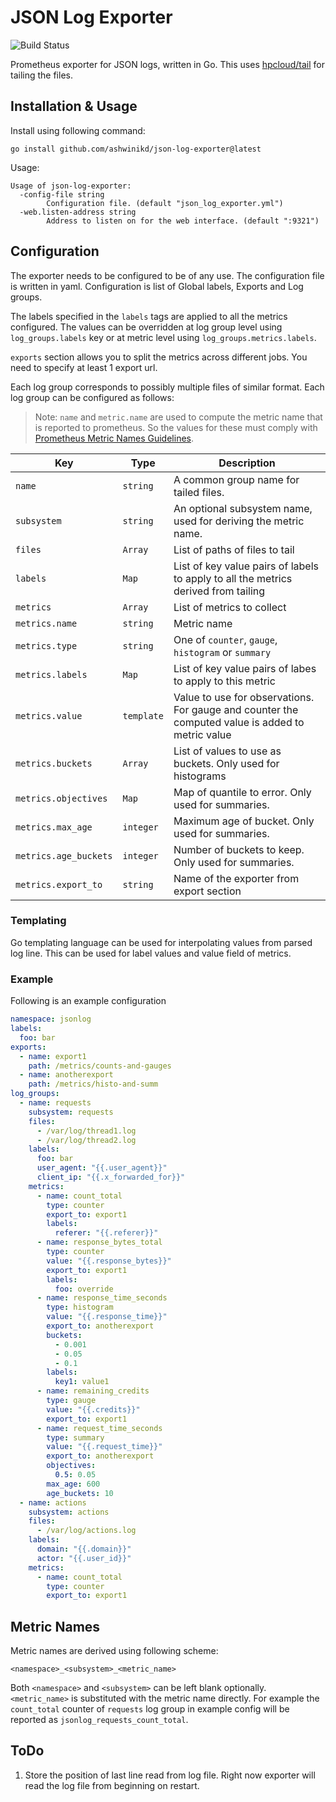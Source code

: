 # JSON Log Exporter

![Build Status](https://travis-ci.com/ashwinikd/json-log-exporter.svg?branch=master "Travis")

Prometheus exporter for JSON logs, written in Go. This uses 
[hpcloud/tail](https://github.com/hpcloud/tail) for tailing
the files.

## Installation & Usage
Install using following command:
```shell
go install github.com/ashwinikd/json-log-exporter@latest
```
Usage:
```
Usage of json-log-exporter:
  -config-file string
    	Configuration file. (default "json_log_exporter.yml")
  -web.listen-address string
    	Address to listen on for the web interface. (default ":9321")
```

##  Configuration
The exporter needs to be configured to be of any use. The configuration file is written
in yaml. Configuration is list of Global labels, Exports and Log groups. 

The labels specified in the `labels` tags are applied to all the metrics configured. The values
can be overridden at log group level using `log_groups.labels` key or at metric level using `log_groups.metrics.labels`.

`exports` section allows you to split the metrics across different jobs. You need to specify at least 1 export url.

Each log group corresponds to possibly multiple files of similar format. Each log group can be configured as follows:

> Note: `name` and `metric.name` are used to compute the metric name that is reported to
prometheus. So the values for these must comply with 
[Prometheus Metric Names Guidelines](https://prometheus.io/docs/practices/naming/#metric-names).


| Key                   | Type       | Description                                                                                      |
|-----------------------|------------|--------------------------------------------------------------------------------------------------|
| `name`                | `string`   | A common group name for tailed files.                                                            |
| `subsystem`           | `string`   | An optional subsystem name, used for deriving the metric name.                                   |
| `files`               | `Array`    | List of paths of files to tail                                                                   |
| `labels`              | `Map`      | List of key value pairs of labels to apply to all the metrics derived from tailing               |
| `metrics`             | `Array`    | List of metrics to collect                                                                       |
| `metrics.name`        | `string`   | Metric name                                                                                      |
| `metrics.type`        | `string`   | One of `counter`, `gauge`, `histogram` or `summary`                                              |
| `metrics.labels`      | `Map`      | List of key value pairs of labes to apply to this metric                                         |
| `metrics.value`       | `template` | Value to use for observations. For gauge and counter the computed value is added to metric value |
| `metrics.buckets`     | `Array`    | List of values to use as buckets. Only used for histograms                                       |
| `metrics.objectives`  | `Map`      | Map of quantile to error. Only used for summaries.                                               |
| `metrics.max_age`     | `integer`  | Maximum age of bucket. Only used for summaries.                                                  |
| `metrics.age_buckets` | `integer`  | Number of buckets to keep. Only used for summaries.                                              |
| `metrics.export_to`   | `string`   | Name of the exporter from export section                                                         |

### Templating
Go templating language can be used for interpolating values from
parsed log line. This can be used for label values and value field
of metrics. 

### Example
Following is an example configuration
```yaml
namespace: jsonlog
labels:
  foo: bar
exports:
  - name: export1
    path: /metrics/counts-and-gauges
  - name: anotherexport
    path: /metrics/histo-and-summ
log_groups:
  - name: requests
    subsystem: requests
    files:
      - /var/log/thread1.log
      - /var/log/thread2.log
    labels:
      foo: bar
      user_agent: "{{.user_agent}}"
      client_ip: "{{.x_forwarded_for}}"
    metrics:
      - name: count_total
        type: counter
        export_to: export1
        labels:
          referer: "{{.referer}}"
      - name: response_bytes_total
        type: counter
        value: "{{.response_bytes}}"
        export_to: export1
        labels:
          foo: override
      - name: response_time_seconds
        type: histogram
        value: "{{.response_time}}"
        export_to: anotherexport
        buckets:
          - 0.001
          - 0.05
          - 0.1
        labels:
          key1: value1
      - name: remaining_credits
        type: gauge
        value: "{{.credits}}"
        export_to: export1
      - name: request_time_seconds
        type: summary
        value: "{{.request_time}}"
        export_to: anotherexport
        objectives:
          0.5: 0.05
        max_age: 600
        age_buckets: 10
  - name: actions
    subsystem: actions
    files:
      - /var/log/actions.log
    labels:
      domain: "{{.domain}}"
      actor: "{{.user_id}}"
    metrics:
      - name: count_total
        type: counter
        export_to: export1
```

## Metric Names

Metric names are derived using following scheme:

```
<namespace>_<subsystem>_<metric_name>
```

Both `<namespace>` and `<subsystem>` can be left blank optionally. `<metric_name>` is substituted with the metric name directly. For example the `count_total` counter of `requests` log 
group in example config will be reported as `jsonlog_requests_count_total`.

## ToDo
1. Store the position of last line read from log file. Right now
exporter will read the log file from beginning on restart.